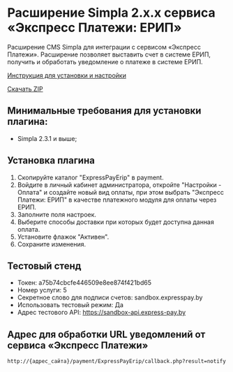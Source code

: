 # Расширение Simpla 2.x.x сервиса «Экспресс Платежи: ЕРИП»
Расширение CMS Simpla для интеграции с сервисом «Экспресс Платежи». Расширение позволяет выставить счет в системе ЕРИП, получить и обработать уведомление о платеже в системе ЕРИП.

<a href="https://express-pay.by/cms-extensions/simpla">Инструкция для установки и настройки</a>

<a href="https://downgit.github.io/#/home?url=https://github.com/express-pay/simpla_2.x.x_erip/tree/master/ExpressPayErip">Скачать ZIP</a>

## Минимальные требования для установки плагина:
* Simpla 2.3.1 и выше;

## Установка плагина
1. Скопируйте каталог "ExpressPayErip" в payment.
2. Войдите в личный кабинет администратора, откройте "Настройки - Оплата" и создайте новый вид оплаты,
при этом выбрать "Экспресс Платежи: ЕРИП" в качестве платежного модуля для оплаты через ЕРИП.
3. Заполните поля настроек.
4. Выберите способы доставки при которых будет доступна данная оплата.
5. Установите флажок "Активен".
6. Сохраните изменения.

## Тестовый стенд
* Токен: a75b74cbcfe446509e8ee874f421bd65
* Номер услуги: 5
* Секретное слово для подписи счетов: sandbox.expresspay.by
* Использовать тестовый режим: Да
* Адрес тестового API: https://sandbox-api.express-pay.by

## Адрес для обработки URL уведомлений от сервиса «Экспресс Платежи»
```
http://{адрес_сайта}/payment/ExpressPayErip/callback.php?result=notify
```
